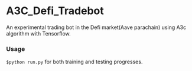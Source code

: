 # A3C_Defi_Tradebot
An experimental trading bot in the Defi market(Aave parachain) using A3c algorithm with Tensorflow.

### Usage
`$python run.py` for both training and testing progresses.
